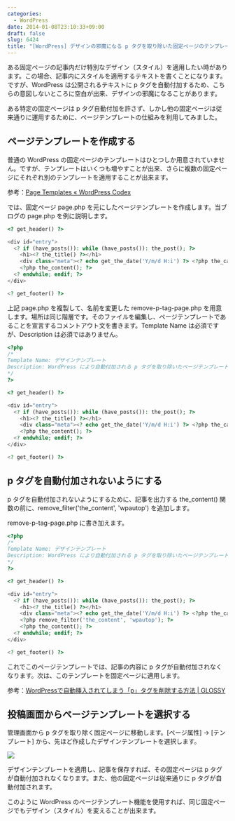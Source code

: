 ```yaml
---
categories:
  - WordPress
date: 2014-01-08T23:10:33+09:00
draft: false
slug: 6424
title: "[WordPress] デザインの邪魔になる p タグを取り除いた固定ページのテンプレートを作る"
---
```


ある固定ページの記事内だけ特別なデザイン（スタイル）を適用したい時があります。この場合、記事内にスタイルを適用するテキストを書くことになります。ですが、WordPress は公開されるテキストに p タグを自動付加するため、こちらの意図しないところに空白が出来、デザインの邪魔になることがあります。

ある特定の固定ページは p タグ自動付加を許さず、しかし他の固定ページは従来通りに運用するために、ページテンプレートの仕組みを利用してみました。

## ページテンプレートを作成する

普通の WordPress の固定ページのテンプレートはひとつしか用意されていません。ですが、テンプレートはいくつも増やすことが出来、さらに複数の固定ページにそれぞれ別のテンプレートを適用することが出来ます。

参考：[Page Templates « WordPress Codex](http://codex.wordpress.org/Page_Templates)

では、固定ページ page.php を元にしたページテンプレートを作成します。当ブログの page.php を例に説明します。

```php
<? get_header() ?>

<div id="entry">
  <? if (have_posts()): while (have_posts()): the_post(); ?>
    <h1><? the_title() ?></h1>
    <div class="meta"><? echo get_the_date('Y/m/d H:i') ?> <?php the_category(' '); ?> <?php the_tags(' '); ?> <?php edit_post_link('編集', ''); ?></div>
    <?php the_content(); ?>
  <? endwhile; endif; ?>
</div>

<? get_footer() ?>
```

上記 page.php を複製して、名前を変更した remove-p-tag-page.php を用意します。場所は同じ階層です。そのファイルを編集し、ページテンプレートであることを宣言するコメントアウト文を書きます。Template Name は必須ですが、Description は必須ではありません。

```php
<?php
/*
Template Name: デザインテンプレート
Description: WordPress により自動付加される p タグを取り除いたページテンプレート
*/
?>

<? get_header() ?>

<div id="entry">
  <? if (have_posts()): while (have_posts()): the_post(); ?>
    <h1><? the_title() ?></h1>
    <div class="meta"><? echo get_the_date('Y/m/d H:i') ?> <?php the_category(' '); ?> <?php the_tags(' '); ?> <?php edit_post_link('編集', ''); ?></div>
    <?php the_content(); ?>
  <? endwhile; endif; ?>
</div>

<? get_footer() ?>
```

## p タグを自動付加されないようにする

p タグを自動付加されないようにするために、記事を出力する the_content() 関数の前に、remove_filter('the_content', 'wpautop') を追加します。

remove-p-tag-page.php に書き加えます。

```php
<?php
/*
Template Name: デザインテンプレート
Description: WordPress により自動付加される p タグを取り除いたページテンプレート
*/
?>

<? get_header() ?>

<div id="entry">
  <? if (have_posts()): while (have_posts()): the_post(); ?>
    <h1><? the_title() ?></h1>
    <div class="meta"><? echo get_the_date('Y/m/d H:i') ?> <?php the_category(' '); ?> <?php the_tags(' '); ?> <?php edit_post_link('編集', ''); ?></div>
    <?php remove_filter('the_content', 'wpautop'); ?>
    <?php the_content(); ?>
  <? endwhile; endif; ?>
</div>

<? get_footer() ?>
```

これでこのページテンプレートでは、記事の内容に p タグが自動付加されなくなります。次は、このテンプレートを固定ページに適用します。

参考：[WordPressで自動挿入されてしまう「p」タグを削除する方法 | GLOSSY](http://www.gl0ssy.net/wordpress-p-delete/)

## 投稿画面からページテンプレートを選択する

管理画面から p タグを取り除く固定ページに移動します。[ページ属性] → [テンプレート] から、先ほど作成したデザインテンプレートを選択します。

![](/images/2014/01/6424_1.png)

デザインテンプレートを適用し、記事を保存すれば、その固定ページは p タグが自動付加されなくなります。また、他の固定ページは従来通りに p タグが自動付加されます。

このように WordPress のページテンプレート機能を使用すれば、同じ固定ページでもデザイン（スタイル）を変えることが出来ます。
